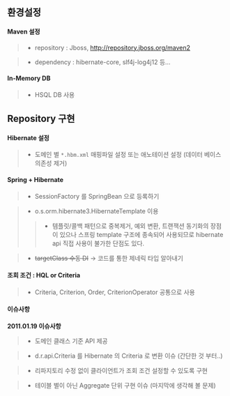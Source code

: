 ## 환경설정 ##

#### Maven 설정 ####
> - repository : Jboss, http://repository.jboss.org/maven2

> - dependency : hibernate-core, slf4j-log4j12 등...

#### In-Memory DB ####
> - HSQL DB 사용

## Repository 구현 ##

#### Hibernate 설정 ####
> - 도메인 별 `*.hbm.xml` 매핑파일 설정 또는 애노테이션 설정 (데이터 베이스 의존성 제거)

#### Spring + Hibernate ####
> - SessionFactory 를 SpringBean 으로 등록하기

> - o.s.orm.hibernate3.HibernateTemplate 이용
> > - 템플릿/콜백 패턴으로 중복제거, 예외 변환, 트랜잭션 동기화의 장점이 있으나 스프링 template 구조에 종속되어 사용되므로 hibernate api 직접 사용이 불가한 단점도 있다.


> - ~~targetClass 수동 DI~~ -> 코드를 통한 제네릭 타입 알아내기

#### 조회 조건 : HQL or Criteria ####
> - Criteria, Criterion, Order, CriterionOperator 공통으로 사용

#### 이슈사항 ####

**2011.01.19 이슈사항**

> - 도메인 클래스 기준 API 제공

> - d.r.api.Criteria 를 Hibernate 의 Criteria 로 변환 이슈 (간단한 것 부터..)

> - 리파지토리 수정 없이 클라이언트가 조회 조건 설정할 수 있도록 구현

> - 테이블 별이 아닌 Aggregate 단위 구현 이슈 (마지막에 생각해 볼 문제)
